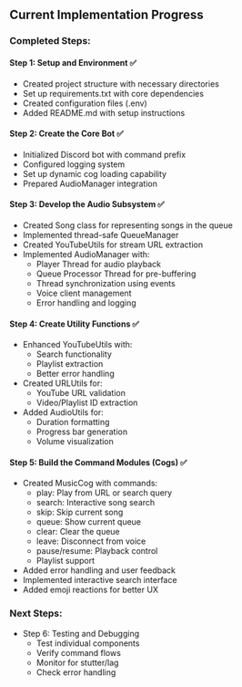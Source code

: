 ## Current Implementation Progress

### Completed Steps:

#### Step 1: Setup and Environment ✅
- Created project structure with necessary directories
- Set up requirements.txt with core dependencies
- Created configuration files (.env)
- Added README.md with setup instructions

#### Step 2: Create the Core Bot ✅
- Initialized Discord bot with command prefix
- Configured logging system
- Set up dynamic cog loading capability
- Prepared AudioManager integration

#### Step 3: Develop the Audio Subsystem ✅
- Created Song class for representing songs in the queue
- Implemented thread-safe QueueManager
- Created YouTubeUtils for stream URL extraction
- Implemented AudioManager with:
  - Player Thread for audio playback
  - Queue Processor Thread for pre-buffering
  - Thread synchronization using events
  - Voice client management
  - Error handling and logging

#### Step 4: Create Utility Functions ✅
- Enhanced YouTubeUtils with:
  - Search functionality
  - Playlist extraction
  - Better error handling
- Created URLUtils for:
  - YouTube URL validation
  - Video/Playlist ID extraction
- Added AudioUtils for:
  - Duration formatting
  - Progress bar generation
  - Volume visualization

#### Step 5: Build the Command Modules (Cogs) ✅
- Created MusicCog with commands:
  - play: Play from URL or search query
  - search: Interactive song search
  - skip: Skip current song
  - queue: Show current queue
  - clear: Clear the queue
  - leave: Disconnect from voice
  - pause/resume: Playback control
  - Playlist support
- Added error handling and user feedback
- Implemented interactive search interface
- Added emoji reactions for better UX

### Next Steps:
- Step 6: Testing and Debugging
  - Test individual components
  - Verify command flows
  - Monitor for stutter/lag
  - Check error handling
